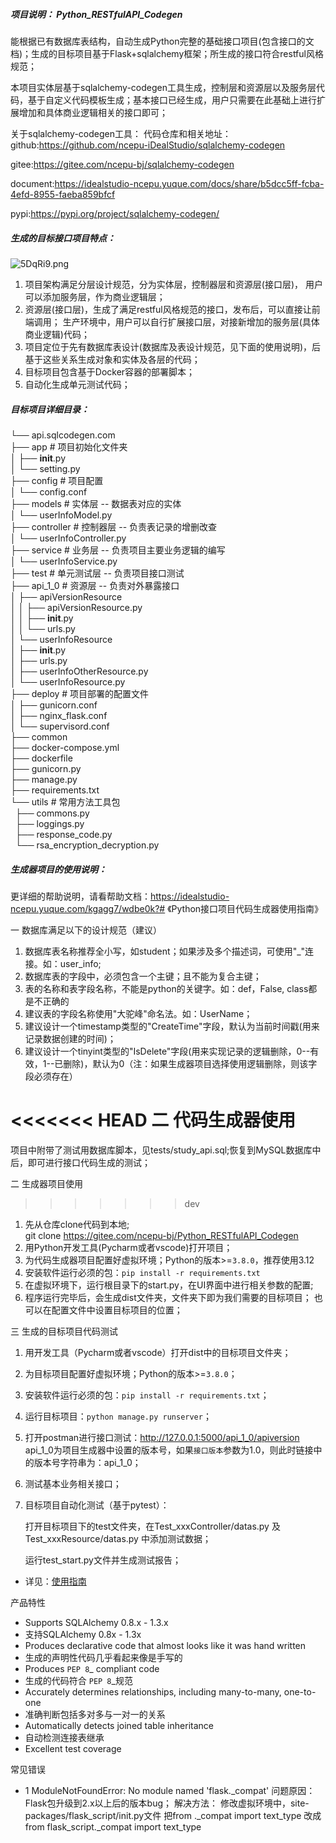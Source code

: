 ##### 项目说明： Python_RESTfulAPI_Codegen

能根据已有数据库表结构，自动生成Python完整的基础接口项目(包含接口的文档)；生成的目标项目基于Flask+sqlalchemy框架；所生成的接口符合restful风格规范；  

本项目实体层基于sqlalchemy-codegen工具生成，控制层和资源层以及服务层代码，基于自定义代码模板生成；基本接口已经生成，用户只需要在此基础上进行扩展增加和具体商业逻辑相关的接口即可；

关于sqlalchemy-codegen工具：
代码仓库和相关地址：
github:https://github.com/ncepu-iDealStudio/sqlalchemy-codegen

gitee:https://gitee.com/ncepu-bj/sqlalchemy-codegen

document:https://idealstudio-ncepu.yuque.com/docs/share/b5dcc5ff-fcba-4efd-8955-faeba859bfcf

pypi:https://pypi.org/project/sqlalchemy-codegen/


##### 生成的目标接口项目特点：

![5DqRi9.png](https://z3.ax1x.com/2021/10/20/5DqRi9.png?raw=true)

1. 项目架构满足分层设计规范，分为实体层，控制器层和资源层(接口层)，
   用户可以添加服务层，作为商业逻辑层；
2. 资源层(接口层)，生成了满足restful风格规范的接口，发布后，可以直接让前端调用；
   生产环境中，用户可以自行扩展接口层，对接新增加的服务层(具体商业逻辑)代码；
3. 项目定位于先有数据库表设计(数据库及表设计规范，见下面的使用说明)，后基于这些关系生成对象和实体及各层的代码；
4. 目标项目包含基于Docker容器的部署脚本；
5. 自动化生成单元测试代码；


##### 目标项目详细目录：   

└── api.sqlcodegen.com  
    ├── app  # 项目初始化文件夹  
    │   ├── __init__.py  
    │   └── setting.py  
    ├── config  # 项目配置  
    │   └── config.conf  
    ├── models # 实体层 -- 数据表对应的实体  
    │   └── userInfoModel.py  
    ├── controller  # 控制器层 -- 负责表记录的增删改查  
    │   └── userInfoController.py  
    ├── service  # 业务层 -- 负责项目主要业务逻辑的编写  
    │   └── userInfoService.py  
    ├── test # 单元测试层 -- 负责项目接口测试  
    ├── api_1_0  # 资源层 -- 负责对外暴露接口  
    │   ├── apiVersionResource  
    │   │   ├── apiVersionResource.py  
    │   │   ├── __init__.py  
    │   │   └── urls.py  
    │   └── userInfoResource  
    │       ├── __init__.py  
    │       ├── urls.py  
    │       ├── userInfoOtherResource.py  
    │       └── userInfoResource.py   
    ├── deploy  # 项目部署的配置文件  
    │   ├── gunicorn.conf  
    │   ├── nginx_flask.conf  
    │   └── supervisord.conf  
    ├── common  
    ├── docker-compose.yml  
    ├── dockerfile  
    ├── gunicorn.py  
    ├── manage.py  
    ├── requirements.txt  
    └── utils  # 常用方法工具包  
    &nbsp;&nbsp;├── commons.py  
    &nbsp;&nbsp;├── loggings.py  
    &nbsp;&nbsp;├── response_code.py  
    &nbsp;&nbsp;└── rsa_encryption_decryption.py  



##### 生成器项目的使用说明： 

更详细的帮助说明，请看帮助文档：https://idealstudio-ncepu.yuque.com/kgagg7/wdbe0k?# 《Python接口项目代码生成器使用指南》

一 数据库满足以下的设计规范（建议）  

1. 数据库表名称推荐全小写，如student；如果涉及多个描述词，可使用"_"连接。如：user_info;  
2. 数据库表的字段中，必须包含一个主键；且不能为复合主键；
3. 表的名称和表字段名称，不能是python的关键字。如：def，False, class都是不正确的  
4. 建议表的字段名称使用"大驼峰"命名法。如：UserName；  
5. 建议设计一个timestamp类型的"CreateTime"字段，默认为当前时间戳(用来记录数据创建的时间)；
6. 建议设计一个tinyint类型的"IsDelete"字段(用来实现记录的逻辑删除，0--有效，1--已删除)，默认为0（注：如果生成器项目选择使用逻辑删除，则该字段必须存在）

<<<<<<< HEAD
二 代码生成器使用
=======
项目中附带了测试用数据库脚本，见tests/study_api.sql;恢复到MySQL数据库中后，即可进行接口代码生成的测试；

二 生成器项目使用
>>>>>>> dev

1. 先从仓库clone代码到本地;  
   git clone https://gitee.com/ncepu-bj/Python_RESTfulAPI_Codegen
2. 用Python开发工具(Pycharm或者vscode)打开项目；
3. 为代码生成器项目配置好虚拟环境；Python的版本>=`3.8.0`，推荐使用3.12
4. 安装软件运行必须的包：`pip install -r requirements.txt`
5. 在虚拟环境下，运行根目录下的start.py，在UI界面中进行相关参数的配置;
6. 程序运行完毕后，会生成dist文件夹，文件夹下即为我们需要的目标项目；
   也可以在配置文件中设置目标项目的位置；

三 生成的目标项目代码测试  

1. 用开发工具（Pycharm或者vscode）打开dist中的目标项目文件夹；  

2. 为目标项目配置好虚拟环境；Python的版本>=`3.8.0`；  

3. 安装软件运行必须的包：`pip install -r requirements.txt`；  

4. 运行目标项目：`python manage.py runserver`；  

5. 打开postman进行接口测试：http://127.0.0.1:5000/api_1_0/apiversion  
   api_1_0为项目生成器中设置的版本号，如果`接口版本`参数为1.0，则此时链接中的版本号字符串为：api_1_0；  

6. 测试基本业务相关接口；  

7. 目标项目自动化测试（基于pytest）：

   打开目标项目下的test文件夹，在Test_xxxController/datas.py 及 Test_xxxResource/datas.py 中添加测试数据；

   运行test_start.py文件并生成测试报告；


- 详见：<a href="https://idealstudio-ncepu.yuque.com/books/share/24f6d050-acd5-4838-a87c-6dcb3afe5e05?# 《Python代码生成器快速使用指南》" target="_blank">使用指南</a>


产品特性

* Supports SQLAlchemy 0.8.x - 1.3.x
* 支持SQLAlchemy 0.8x - 1.3x
* Produces declarative code that almost looks like it was hand written
* 生成的声明性代码几乎看起来像是手写的
* Produces `PEP 8`_ compliant code
* 生成的代码符合 `PEP 8`_规范
* Accurately determines relationships, including many-to-many, one-to-one
* 准确判断包括多对多与一对一的关系
* Automatically detects joined table inheritance
* 自动检测连接表继承
* Excellent test coverage

常见错误
* 1 ModuleNotFoundError: No module named 'flask._compat'
问题原因：Flask包升级到2.x以上后的版本bug；
解决方法：
修改虚拟环境中，site-packages/flask_script/init.py文件
把from ._compat import text_type 改成 from flask_script._compat import text_type
  
